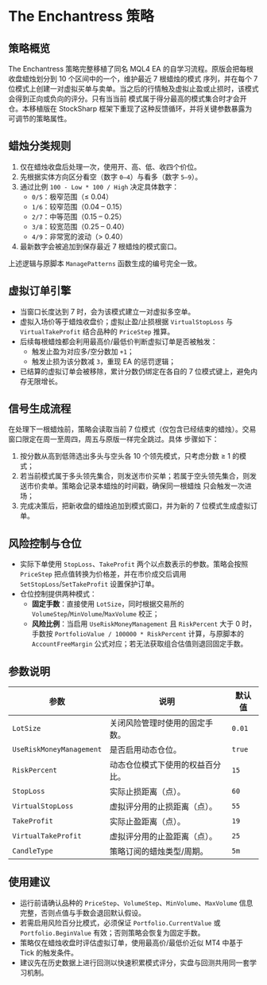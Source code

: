 # The Enchantress 策略

## 策略概览

The Enchantress 策略完整移植了同名 MQL4 EA 的自学习流程。原版会把每根收盘蜡烛划分到 10 个区间中的一个，维护最近 7 根蜡烛的模式
序列，并在每个 7 位模式上创建一对虚拟买单与卖单。当之后的行情触及虚拟止盈或止损时，该模式会得到正向或负向的评分。只有当当前
模式属于得分最高的模式集合时才会开仓。本移植版在 StockSharp 框架下重现了这种反馈循环，并将关键参数暴露为可调节的策略属性。

## 蜡烛分类规则

1. 仅在蜡烛收盘后处理一次，使用开、高、低、收四个价位。
2. 先根据实体方向区分看空（数字 `0–4`）与看多（数字 `5–9`）。
3. 通过比例 `100 - Low * 100 / High` 决定具体数字：
   - `0/5`：极窄范围（≤ 0.04）
   - `1/6`：较窄范围（0.04 – 0.15）
   - `2/7`：中等范围（0.15 – 0.25）
   - `3/8`：较宽范围（0.25 – 0.40）
   - `4/9`：非常宽的波动（> 0.40）
4. 最新数字会被追加到保存最近 7 根蜡烛的模式窗口。

上述逻辑与原脚本 `ManagePatterns` 函数生成的编号完全一致。

## 虚拟订单引擎

- 当窗口长度达到 7 时，会为该模式建立一对虚拟多空单。
- 虚拟入场价等于蜡烛收盘价；虚拟止盈/止损根据 `VirtualStopLoss` 与 `VirtualTakeProfit` 结合品种的 `PriceStep` 推算。
- 后续每根蜡烛都会利用最高价/最低价判断虚拟订单是否被触发：
  - 触发止盈为对应多/空分数加 `+1`；
  - 触发止损为该分数减 `3`，重现 EA 的惩罚逻辑；
- 已结算的虚拟订单会被移除，累计分数仍绑定在各自的 7 位模式键上，避免内存无限增长。

## 信号生成流程

在处理下一根蜡烛前，策略会读取当前 7 位模式（仅包含已经结束的蜡烛）。交易窗口限定在周一至周四，周五与原版一样完全跳过。具体
步骤如下：

1. 按分数从高到低筛选出多头与空头各 10 个领先模式，只考虑分数 ≥ 1 的模式；
2. 若当前模式属于多头领先集合，则发送市价买单；若属于空头领先集合，则发送市价卖单。策略会记录本蜡烛的时间戳，确保同一根蜡烛
   只会触发一次进场；
3. 完成决策后，把新收盘的蜡烛追加到模式窗口，并为新的 7 位模式生成虚拟订单。

## 风险控制与仓位

- 实际下单使用 `StopLoss`、`TakeProfit` 两个以点数表示的参数。策略会按照 `PriceStep` 把点值转换为价格差，并在市价成交后调用
  `SetStopLoss`/`SetTakeProfit` 设置保护订单。
- 仓位控制提供两种模式：
  - **固定手数**：直接使用 `LotSize`，同时根据交易所的 `VolumeStep`/`MinVolume`/`MaxVolume` 校正；
  - **风险比例**：当启用 `UseRiskMoneyManagement` 且 `RiskPercent` 大于 0 时，手数按
    `PortfolioValue / 100000 * RiskPercent` 计算，与原脚本的 `AccountFreeMargin` 公式对应；若无法获取组合估值则退回固定手数。

## 参数说明

| 参数 | 说明 | 默认值 |
|------|------|--------|
| `LotSize` | 关闭风险管理时使用的固定手数。 | `0.01` |
| `UseRiskMoneyManagement` | 是否启用动态仓位。 | `true` |
| `RiskPercent` | 动态仓位模式下使用的权益百分比。 | `15` |
| `StopLoss` | 实际止损距离（点）。 | `60` |
| `VirtualStopLoss` | 虚拟评分用的止损距离（点）。 | `55` |
| `TakeProfit` | 实际止盈距离（点）。 | `19` |
| `VirtualTakeProfit` | 虚拟评分用的止盈距离（点）。 | `25` |
| `CandleType` | 策略订阅的蜡烛类型/周期。 | `5m` |

## 使用建议

- 运行前请确认品种的 `PriceStep`、`VolumeStep`、`MinVolume`、`MaxVolume` 信息完整，否则点值与手数会退回默认假设。
- 若需启用风险百分比模式，必须保证 `Portfolio.CurrentValue` 或 `Portfolio.BeginValue` 有效；否则策略会恢复为固定手数。
- 策略仅在蜡烛收盘时评估虚拟订单，使用最高价/最低价近似 MT4 中基于 Tick 的触发条件。
- 建议先在历史数据上进行回测以快速积累模式评分，实盘与回测共用同一套学习机制。
